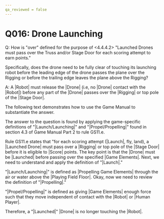 ```yaml
---
qa_reviewed = false
---
```


# Q016: Drone Launching

Q: How is "over" defined for the purpose of <4.4.4.2> "Launched Drones must pass over the Truss and/or Stage Door for each scoring attempt to earn points."

Specifically, does the drone need to be fully clear of touching its launching robot before the leading edge of the drone passes the plane over the Rigging or before the trailing edge leaves the plane above the Rigging?

A: A |Robot| must release  the |Drone| (i.e, no |Drone| contact with the |Robot|) before any part of the |Drone| passes over the |Rigging| or top pole of the |Stage Door|.

The following text demonstrates how to use the Game Manual to substantiate the answer.

The answer to the question is found by applying the game-specific definitions of "|Launch/Launching|" and "|Propel/Propelling|" found in section 4.3 of Game Manual Part 2 to rule GS11.e.

Rule GS11.e states that "for each scoring attempt (|Launch|, fly, land), a |Launched Drone| must pass over a |Rigging| or top pole of the |Stage Door| before it is eligible to |Score| points. The key point is that the |Drone| must be |Launched| before passing over the specified |Game Elements|. Next, we need to understand and apply the definition of "|Launch|."

"|Launch/Launching|" is defined as |Propelling Game Elements| through the air or water above the |Playing Field Floor|. Okay, now we need to review the definition of "|Propelling|."

"|Propel/Propelling|" is defined as giving |Game Elements| enough force such that they move independent of contact with the |Robot| or |Human Player|.

Therefore, a "|Launched|" |Drone| is no longer touching the |Robot|.
